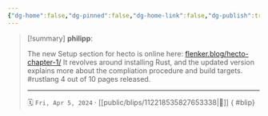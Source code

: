 ```yaml
---
{"dg-home":false,"dg-pinned":false,"dg-home-link":false,"dg-publish":true,"type":"blip","disabled rules":["yaml-title","yaml-title-alias","file-name-heading"],"title":"philipp on mastodon @ 2024-04-05","created-date":"2024-04-05T12:09:27","id":112218535827653340,"updated-date":"2025-05-02T08:50:44","dg-path":"blips/112218535827653338.md","permalink":"/blips/112218535827653338/","dgPassFrontmatter":true}
---
```


> [!summary] **philipp**:
>
> The new Setup section for hecto is online here: [flenker.blog/hecto-chapter-1/](https://flenker.blog/hecto-chapter-1/)
> It revolves around installing Rust, and the updated version explains more about the compliation procedure and build targets.
> #rustlang
> 4 out of 10 pages released.
> - - -
>
> 🗓️ `Fri, Apr 5, 2024` · [[public/blips/112218535827653338\|🔗]]
{ #blip}

